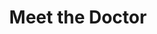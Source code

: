 ---
layout: splash
title: "Meet the Doctor"
permalink: /doctor/
header:
  overlay_color: "#000"
  overlay_filter: "0.2"
excerpt: ""
---